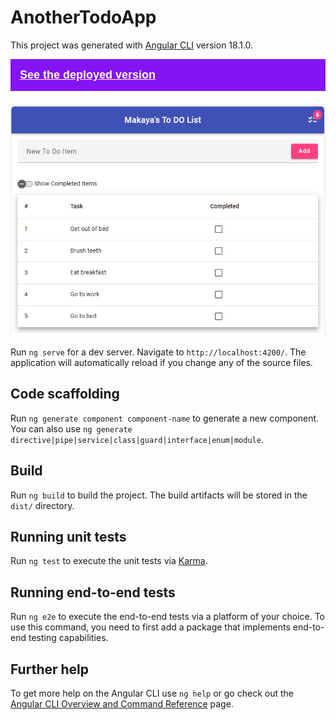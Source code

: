# AnotherTodoApp

This project was generated with [Angular CLI](https://github.com/angular/angular-cli) version 18.1.0.

<div style="padding: 15px; background-color: #8514f5; margin-bottom: 20px">
  <a 
    href="https://yet-another-todo-asp26dy9s-jordach-makayas-projects.vercel.app" 
    target="_blank" 
    style="font-family: 'Gill Sans', 'Gill Sans MT', Calibri, 'Trebuchet MS', sans-serif; font-size: 18px; font-weight: bold; color: white;">
    See the deployed version
  </a>
   
</div>
<div>
<img src = "public/project_Screenshot.png" >
</div>

Run `ng serve` for a dev server. Navigate to `http://localhost:4200/`. The application will automatically reload if you change any of the source files.

## Code scaffolding

Run `ng generate component component-name` to generate a new component. You can also use `ng generate directive|pipe|service|class|guard|interface|enum|module`.

## Build

Run `ng build` to build the project. The build artifacts will be stored in the `dist/` directory.

## Running unit tests

Run `ng test` to execute the unit tests via [Karma](https://karma-runner.github.io).

## Running end-to-end tests

Run `ng e2e` to execute the end-to-end tests via a platform of your choice. To use this command, you need to first add a package that implements end-to-end testing capabilities.

## Further help

To get more help on the Angular CLI use `ng help` or go check out the [Angular CLI Overview and Command Reference](https://angular.dev/tools/cli) page.
